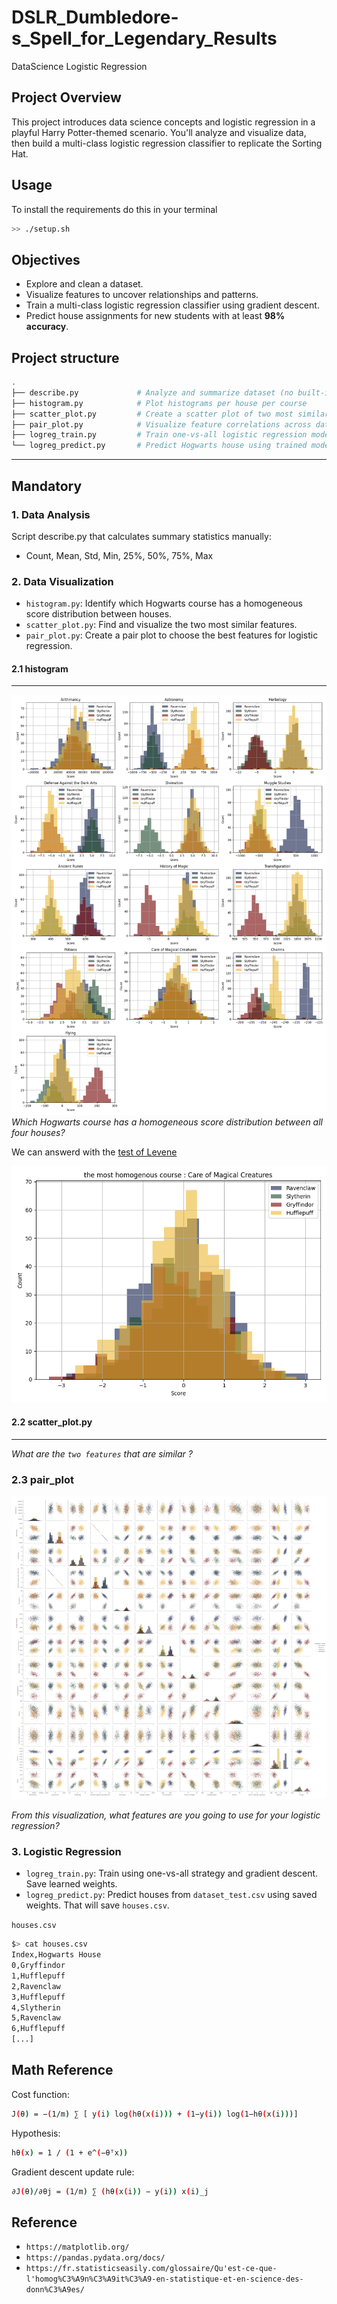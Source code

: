 # DSLR_Dumbledore-s_Spell_for_Legendary_Results
DataScience Logistic Regression

## Project Overview
This project introduces data science concepts and logistic regression in a playful Harry Potter-themed scenario. You'll analyze and visualize data, then build a multi-class logistic regression classifier to replicate the Sorting Hat.

## Usage

To install the requirements do this in your terminal
```bash
>> ./setup.sh
```

##  Objectives

- Explore and clean a dataset.
- Visualize features to uncover relationships and patterns.
- Train a multi-class logistic regression classifier using gradient descent.
- Predict house assignments for new students with at least **98% accuracy**.

## Project structure

```bash
.
├── describe.py             # Analyze and summarize dataset (no built-in functions)
├── histogram.py            # Plot histograms per house per course
├── scatter_plot.py         # Create a scatter plot of two most similar features
├── pair_plot.py            # Visualize feature correlations across dataset
├── logreg_train.py         # Train one-vs-all logistic regression model
└── logreg_predict.py       # Predict Hogwarts house using trained model
```
---

## Mandatory

### 1. Data Analysis

Script describe.py that calculates summary statistics manually:
- Count, Mean, Std, Min, 25%, 50%, 75%, Max

### 2. Data Visualization

- ``histogram.py``: Identify which Hogwarts course has a homogeneous score distribution between houses.
- ``scatter_plot.py``: Find and visualize the two most similar features.
- ``pair_plot.py``: Create a pair plot to choose the best features for logistic regression.

#### 2.1 histogram
----
![Alt text](img/histo_all_course.png)
_Which Hogwarts course has a homogeneous score distribution between all four houses?_

We can answerd with the [test of Levene](https://en.wikipedia.org/wiki/Levene%27s_test)

![Alt text](img/homogenous_course.png)

#### 2.2 scatter_plot.py
----
_What are the `two features` that are similar ?_

### 2.3 pair_plot

![Alt text](img/pair_plot_md.png)

_From this visualization, what features are you going to use for your logistic regression?_

### 3. Logistic Regression
- ``logreg_train.py``: Train using one-vs-all strategy and gradient descent. Save learned weights.
- ``logreg_predict.py``: Predict houses from ``dataset_test.csv`` using saved weights. That will save ``houses.csv``.

`houses.csv`
```sh
$> cat houses.csv
Index,Hogwarts House
0,Gryffindor
1,Hufflepuff
2,Ravenclaw
3,Hufflepuff
4,Slytherin
5,Ravenclaw
6,Hufflepuff
[...]
```

## Math Reference
Cost function:

```bash
J(θ) = −(1/m) ∑ [ y(i) log(hθ(x(i))) + (1−y(i)) log(1−hθ(x(i)))]
```

Hypothesis:

```bash
hθ(x) = 1 / (1 + e^(−θᵀx))
```

Gradient descent update rule:

```bash
∂J(θ)/∂θj = (1/m) ∑ (hθ(x(i)) − y(i)) x(i)_j
```



## Reference

- `https://matplotlib.org/`
- `https://pandas.pydata.org/docs/`
- `https://fr.statisticseasily.com/glossaire/Qu'est-ce-que-l'homog%C3%A9n%C3%A9it%C3%A9-en-statistique-et-en-science-des-donn%C3%A9es/`
